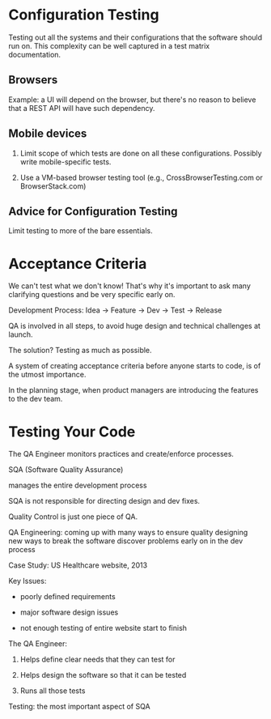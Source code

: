 # Configuration Testing

Testing out all the systems and their configurations that the software should run on.
This complexity can be well captured in a test matrix documentation.

## Browsers

Example: a UI will depend on the browser, but there's no reason to believe that a REST API will have such dependency.

## Mobile devices

1. Limit scope of which tests are done on all these configurations.  Possibly write mobile-specific tests.

2. Use a VM-based browser testing tool (e.g., CrossBrowserTesting.com or BrowserStack.com)

## Advice for Configuration Testing

Limit testing to more of the bare essentials.

# Acceptance Criteria

We can't test what we don't know!
That's why it's important to ask many clarifying questions and be very specific early on.

Development Process:
Idea -> Feature -> Dev -> Test -> Release

QA is involved in all steps, to avoid huge design and technical challenges at launch.

The solution?  Testing as much as possible.

A system of creating acceptance criteria before anyone starts to code, is of the utmost importance.

In the planning stage, when product managers are introducing the features to the dev team.



# Testing Your Code

The QA Engineer monitors practices and create/enforce processes.


SQA (Software Quality Assurance)

manages the entire development process

SQA is not responsible for directing design and dev fixes.

Quality Control is just one piece of QA.

QA Engineering: coming up with many ways to ensure quality
designing new ways to break the software
discover problems early on in the dev process

Case Study: US Healthcare website, 2013

Key Issues:

* poorly defined requirements

* major software design issues

* not enough testing of entire website start to finish


The QA Engineer:

1. Helps define clear needs that they can test for

2. Helps design the software so that it can be tested

3. Runs all those tests


Testing: the most important aspect of SQA
